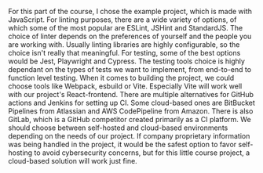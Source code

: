 For this part of the course, I chose the example project, which is made with JavaScript. For linting purposes, there are a wide variety of options, of which some of the most popular are ESLint, JSHint and StandardJS. The choice of linter depends on the preferences of yourself and the people you are working with. Usually linting libraries are highly configurable, so the choice isn't really that meaningful. For testing, some of the best options would be Jest, Playwright and Cypress. The testing tools choice is highly dependant on the types of tests we want to implement, from end-to-end to function level testing. When it comes to building the project, we could choose tools like Webpack, esbuild or Vite. Especially Vite will work well with our project's React-frontend.
There are multiple alternatives for GitHub actions and Jenkins for setting up CI. Some cloud-based ones are BitBucket Pipelines from Atlassian and AWS CodePipeline from Amazon. There is also GitLab, which is a GitHub competitor created primarily as a CI platform.
We should choose between self-hosted and cloud-based environments depending on the needs of our project. If company proprietary information was being handled in the project, it would be the safest option to favor self-hosting to avoid cybersecurity concerns, but for this little course project, a cloud-based solution will work just fine. 